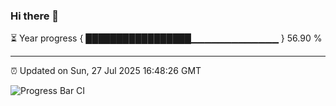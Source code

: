 ### Hi there 👋

⏳ Year progress { █████████████████▁▁▁▁▁▁▁▁▁▁▁▁▁ } 56.90 %

---

⏰ Updated on Sun, 27 Jul 2025 16:48:26 GMT

![Progress Bar CI](https://github.com/IshwaranRudhara/GIT-ACTION/workflows/Progress%20Bar%20CI/badge.svg)
